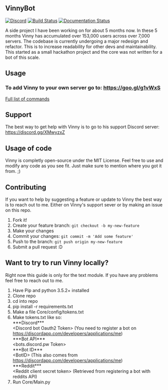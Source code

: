 ## VinnyBot
[![Discord](https://img.shields.io/badge/Discord-Support-blue.svg)](https://discord.gg/XMwyzxZ)
[![Build Status](https://travis-ci.org/JessWalters/VinnyBot.svg?branch=master)](https://travis-ci.org/bwmarrin/discordgo)
[![Documentation Status](https://readthedocs.org/projects/vinnybot/badge/?version=latest)](http://vinnybot.readthedocs.io/en/latest/?badge=latest)

A side project I have been working on for about 5 months now. In these 5 months Vinny has accumulated over 153,000 users across over 7,000 servers. The codebase is currently undergoing a major redesign and refactor. This is to increase readability for other devs and maintainability. This started as a small hackathon project and the core was not written for a bot of this scale. 

## Usage
### To add Vinny to your own server go to: https://goo.gl/g1vWxS  
[Full list of commands](docs/commands.md)

## Support
The best way to get help with Vinny is to go to his support Discord server: https://discord.gg/XMwyzxZ

## Usage of code
Vinny is completly open-source under the MIT License. Feel free to use and modify any code as you see fit. Just make sure to mention where you got it from. ;)

## Contributing
If you want to help by suggesting a feature or update to Vinny the best way is to reach out to me. Either on Vinny's support sever or by making an issue on this repo.

1. Fork it!
2. Create your feature branch: `git checkout -b my-new-feature`
3. Make your changes
4. Commit your changes: `git commit -m 'Add some feature'`
5. Push to the branch: `git push origin my-new-feature`
6. Submit a pull request :D

## Want to try to run Vinny locally?
Right now this guide is only for the text module. If you have any problems feel free to reach out to me.

1. Have Pip and python 3.5.2+ installed
2. Clone repo
3. cd into repo
4. pip install -r requirements.txt
5. Make a file Core/config/tokens.txt
6. Make tokens.txt like so:  
\*\*\*Discord\*\*\*   
\<Discord bot Oauth2 Token\>  (You need to register a bot on https://discordapp.com/developers/applications/me)  
\*\*\*Bot API\*\*\*  
\<bots.discord.pw Token\>   
\*\*\*Bot ID\*\*\*  
\<BotID\>  (This also comes from https://discordapp.com/developers/applications/me)  
\*\*\*Reddit\*\*\*  
\<Reddit client secret token\> (Retrieved from registering a bot with reddits API)
7. Run Core/Main.py  
